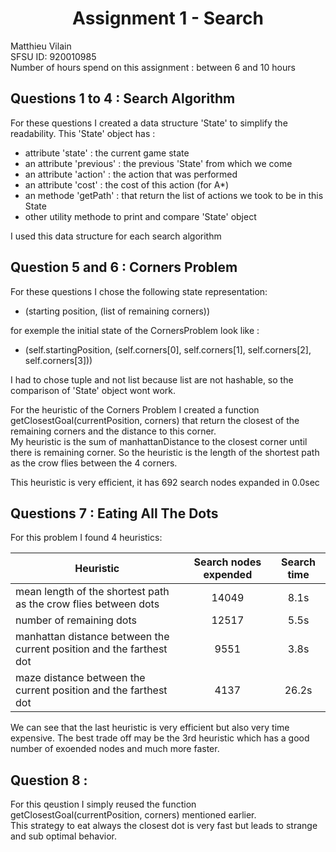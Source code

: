 # <center>Assignment 1 - Search</center>
Matthieu Vilain  
SFSU ID: 920010985  
Number of hours spend on this assignment : between 6 and 10 hours

## Questions 1 to 4 : Search Algorithm

For these questions I created a data structure 'State' to simplify the readability. This 'State' object has :
- attribute 'state' : the current game state
- an attribute 'previous' : the previous 'State' from which we come
- an attribute 'action' : the action that was performed
- an attribute 'cost' : the cost of this action (for A*)
- an methode 'getPath' : that return the list of actions we took to be in this State
- other utility methode to print and compare 'State' object

I used this data structure for each search algorithm


## Question 5 and 6 : Corners Problem

For these questions I chose the following state representation:  
- (starting position, (list of remaining corners))  

for exemple the initial state of the CornersProblem look like :
- (self.startingPosition, (self.corners[0], self.corners[1], self.corners[2], self.corners[3]))  

I had to chose tuple and not list because list are not hashable, so the comparison of 'State' object wont work.

For the heuristic of the Corners Problem I created a function getClosestGoal(currentPosition, corners) that return the closest of the remaining corners and the distance to this corner.  
My heuristic is the sum of manhattanDistance to the closest corner until there is remaining corner. So the heuristic is the length of the shortest path as the crow flies between the 4 corners.

This heuristic is very efficient, it has 692 search nodes expanded in 0.0sec

## Questions 7 : Eating All The Dots

For this problem I found 4 heuristics:

|             Heuristic                 | Search nodes expended |  Search time |
|---------------------------------------|:---------------------:|:------------:|
| mean length of the shortest path as the crow flies between dots| 14049 | 8.1s |
| number of remaining dots              |        12517          |     5.5s     |
| manhattan distance between the current position and the farthest dot | 9551 | 3.8s |
| maze distance between the current position and the farthest dot| 4137 | 26.2s |

We can see that the last heuristic is very efficient but also very time expensive. The best trade off may be the 3rd heuristic which has a good number of exoended nodes and much more faster.

## Question 8 :

For this qeustion I simply reused the function getClosestGoal(currentPosition, corners) mentioned earlier.  
This strategy to eat always the closest dot is very fast but leads to strange and sub optimal behavior.
